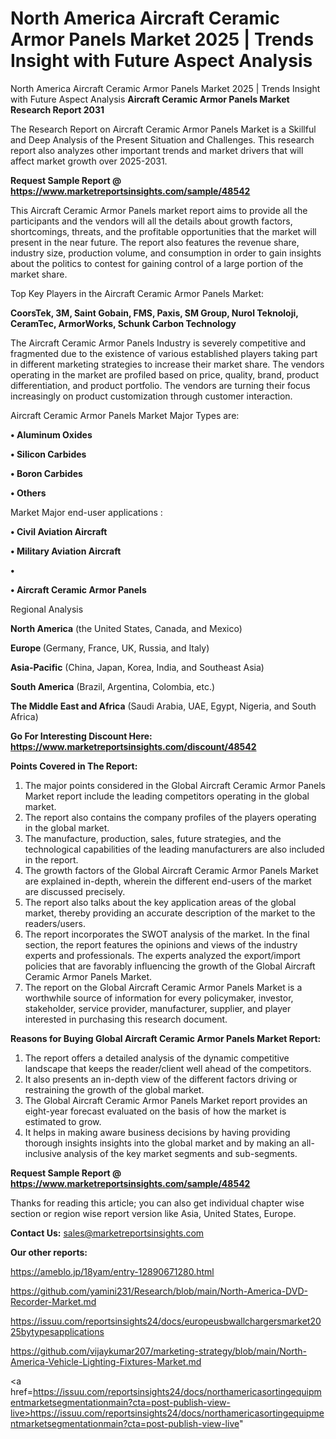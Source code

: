# North America Aircraft Ceramic Armor Panels Market 2025 | Trends Insight with Future Aspect Analysis
North America Aircraft Ceramic Armor Panels Market 2025 | Trends Insight with Future Aspect Analysis
<strong>Aircraft Ceramic Armor Panels Market Research Report 2031</strong>

The Research Report on Aircraft Ceramic Armor Panels Market is a Skillful and Deep Analysis of the Present Situation and Challenges. This research report also analyzes other important trends and market drivers that will affect market growth over 2025-2031.

<strong>Request Sample Report @ <a href=https://www.marketreportsinsights.com/sample/48542>https://www.marketreportsinsights.com/sample/48542</a></strong>

This Aircraft Ceramic Armor Panels market report aims to provide all the participants and the vendors will all the details about growth factors, shortcomings, threats, and the profitable opportunities that the market will present in the near future. The report also features the revenue share, industry size, production volume, and consumption in order to gain insights about the politics to contest for gaining control of a large portion of the market share.

Top Key Players in the Aircraft Ceramic Armor Panels Market:

<strong>CoorsTek, 3M, Saint Gobain, FMS, Paxis, SM Group, Nurol Teknoloji, CeramTec, ArmorWorks, Schunk Carbon Technology</strong>

The Aircraft Ceramic Armor Panels Industry is severely competitive and fragmented due to the existence of various established players taking part in different marketing strategies to increase their market share. The vendors operating in the market are profiled based on price, quality, brand, product differentiation, and product portfolio. The vendors are turning their focus increasingly on product customization through customer interaction.

Aircraft Ceramic Armor Panels Market Major Types are:

<strong>•  Aluminum Oxides

•  Silicon Carbides

•  Boron Carbides

•  Others</strong>

Market Major end-user applications :

<strong>•  Civil Aviation Aircraft

•  Military Aviation Aircraft

•  

•  Aircraft Ceramic Armor Panels</strong>

Regional Analysis

</u><strong><b>North America</b></strong> (the United States, Canada, and Mexico)

<strong><b>Europe </b></strong>(Germany, France, UK, Russia, and Italy)

<strong><b>Asia-Pacific</b></strong> (China, Japan, Korea, India, and Southeast Asia)

<strong><b>South America</b></strong> (Brazil, Argentina, Colombia, etc.)

<strong><b>The Middle East and Africa</b></strong> (Saudi Arabia, UAE, Egypt, Nigeria, and South Africa)

<strong>Go For Interesting Discount Here: <a href=https://www.marketreportsinsights.com/discount/48542>https://www.marketreportsinsights.com/discount/48542</a></strong>

<strong>Points Covered in The Report:</strong>
<ol>
  <li>The major points considered in the Global Aircraft Ceramic Armor Panels Market report include the leading competitors operating in the global market.</li>
  <li>The report also contains the company profiles of the players operating in the global market.</li>
  <li>The manufacture, production, sales, future strategies, and the technological capabilities of the leading manufacturers are also included in the report.</li>
  <li>The growth factors of the Global Aircraft Ceramic Armor Panels Market are explained in-depth, wherein the different end-users of the market are discussed precisely.</li>
  <li>The report also talks about the key application areas of the global market, thereby providing an accurate description of the market to the readers/users.</li>
  <li>The report incorporates the SWOT analysis of the market. In the final section, the report features the opinions and views of the industry experts and professionals. The experts analyzed the export/import policies that are favorably influencing the growth of the Global Aircraft Ceramic Armor Panels Market.</li>
  <li>The report on the Global Aircraft Ceramic Armor Panels Market is a worthwhile source of information for every policymaker, investor, stakeholder, service provider, manufacturer, supplier, and player interested in purchasing this research document.</li>
</ol>
<strong>Reasons for Buying Global Aircraft Ceramic Armor Panels Market Report:</strong>

<ol>
  <li>The report offers a detailed analysis of the dynamic competitive landscape that keeps the reader/client well ahead of the competitors.</li>
  <li>It also presents an in-depth view of the different factors driving or restraining the growth of the global market.</li>
  <li>The Global Aircraft Ceramic Armor Panels Market report provides an eight-year forecast evaluated on the basis of how the market is estimated to grow.</li>
  <li>It helps in making aware business decisions by having providing thorough insights insights into the global market and by making an all-inclusive analysis of the key market segments and sub-segments.</li>
</ol>
<strong>Request Sample Report @ <a href=https://www.marketreportsinsights.com/sample/48542>https://www.marketreportsinsights.com/sample/48542</a></strong>


Thanks for reading this article; you can also get individual chapter wise section or region wise report version like Asia, United States, Europe.

<strong>Contact Us:</strong>
sales@marketreportsinsights.com

<strong>Our other reports:</strong>

<a href=https://ameblo.jp/18yam/entry-12890671280.html>https://ameblo.jp/18yam/entry-12890671280.html</a>

<a href=https://github.com/yamini231/Research/blob/main/North-America-DVD-Recorder-Market.md>https://github.com/yamini231/Research/blob/main/North-America-DVD-Recorder-Market.md</a>

<a href=https://issuu.com/reportsinsights24/docs/europeusbwallchargersmarket2025bytypesapplications>https://issuu.com/reportsinsights24/docs/europeusbwallchargersmarket2025bytypesapplications</a>

<a href=https://github.com/vijaykumar207/marketing-strategy/blob/main/North-America-Vehicle-Lighting-Fixtures-Market.md>https://github.com/vijaykumar207/marketing-strategy/blob/main/North-America-Vehicle-Lighting-Fixtures-Market.md</a>

<a href=https://issuu.com/reportsinsights24/docs/northamericasortingequipmentmarketsegmentationmain?cta=post-publish-view-live>https://issuu.com/reportsinsights24/docs/northamericasortingequipmentmarketsegmentationmain?cta=post-publish-view-live</a>"
